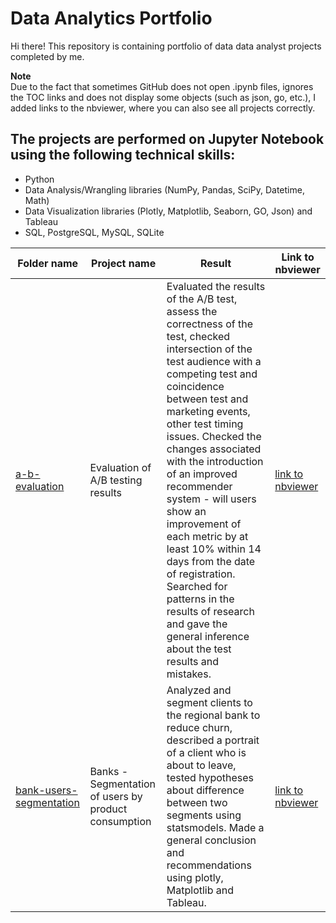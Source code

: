 # Data Analytics Portfolio

Hi there! 
This repository is containing portfolio of data data analyst projects completed by me. 

**Note**  
Due to the fact that sometimes GitHub does not open .ipynb files, ignores the TOC links and does not display some objects (such as json, go, etc.), I added links to the nbviewer, where you can also see all projects correctly. 


## The projects are performed on Jupyter Notebook using the following technical skills: 
* Python
* Data Analysis/Wrangling libraries (NumPy, Pandas, SciPy, Datetime, Math)
* Data Visualization libraries (Plotly, Matplotlib, Seaborn, GO, Json) and Tableau
* SQL, PostgreSQL, MySQL, SQLite


| Folder name | Project name | Result | Link to nbviewer | 
| ------ | ------ | ------ | ------ |
|[a-b-evaluation](https://github.com/liubov-bobyr/projects/tree/main/a-b-evaluation) | Evaluation of A/B testing results | Evaluated the results of the A/B test, assess the correctness of the test, checked intersection of the test audience with a competing test and coincidence between test and marketing events, other test timing issues. Checked the changes associated with the introduction of an improved recommender system - will users show an improvement of each metric by at least 10% within 14 days from the date of registration. Searched for patterns in the results of research and gave the general inference about the test results and mistakes.  | [link to nbviewer](https://nbviewer.org/github/liubov-bobyr/projects/blob/main/a-b-evaluation/Eng_Evaluation%20of%20A%3AB%20testing%20results.ipynb)
| [bank-users-segmentation](https://github.com/liubov-bobyr/projects/tree/main/bank-users-segmentation) | Banks - Segmentation of users by product consumption | Analyzed and segment clients to the regional bank to reduce churn, described a portrait of a client who is about to leave, tested hypotheses about difference between two segments using statsmodels. Made a general conclusion and recommendations using plotly, Matplotlib and Tableau.  | [link to nbviewer](https://nbviewer.org/github/liubov-bobyr/projects/blob/main/bank-users-segmentation/Eng_Segmentation%20of%20clients%20of%20the%20bank.ipynb)





